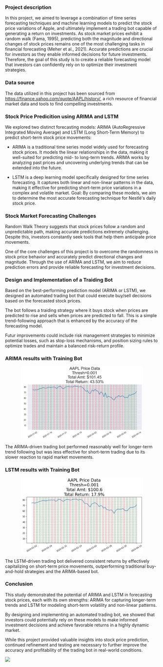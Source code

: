 ### Project description

In this project, we aimed to leverage a combination of time series forecasting techniques and machine learning models to predict the stock price variations of Apple, and ultimately implement a trading bot capable of generating a return on investments. As stock market prices exhibit a random walk (Fama, 1995), predicting both the magnitude and directional changes of stock prices remains one of the most challenging tasks in financial forecasting (Meher et al., 2021). Accurate predictions are crucial for investors as they enable informed decisions for future investments. Therefore, the goal of this study is to create a reliable forecasting model that investors can confidently rely on to optimize their investment strategies.

### Data source

The data utilized in this project has been sourced from https://finance.yahoo.com/quote/AAPL/history/, a rich resource of financial market data and tools to find compelling investments.


### Stock Price Predicition using ARIMA and LSTM

We explored two distinct forecasting models: ARIMA (AutoRegressive Integrated Moving Average) and LSTM (Long Short-Term Memory) to predict short-term stock price movements:

- ARIMA is a traditional time series model widely used for forecasting stock prices. It models the linear relationships in the data, making it well-suited for predicting mid- to long-term trends. ARIMA works by analyzing past prices and uncovering underlying trends that can be extended into the future.

- LSTM is a deep learning model specifically designed for time series forecasting. It captures both linear and non-linear patterns in the data, making it effective for predicting short-term price variations in a complex and volatile market.
Goal: By comparing these models, we aim to determine the most accurate forecasting technique for Nestlé's daily stock price.

### Stock Market Forecasting Challenges

Random Walk Theory suggests that stock prices follow a random and unpredictable path, making accurate predictions extremely challenging. Despite this, investors constantly seek tools that help them anticipate price movements.

One of the core challenges of this project is to overcome the randomness in stock price behavior and accurately predict directional changes and magnitude. Through the use of ARIMA and LSTM, we aim to reduce prediction errors and provide reliable forecasting for investment decisions.

### Design and Implementation of a Traiding Bot

Based on the best-performing prediction model (ARIMA or LSTM), we designed an automated trading bot that could execute buy/sell decisions based on the forecasted stock prices.

The bot follows a traiding strategy where it buys stock when prices are predicted to rise and sells when prices are predicted to fall. This is a simple trend-following approach that is enhanced by the accuracy of the forecasting model.

Futur improvements could include risk management strategies to minimize potential losses, such as stop-loss mechanisms, and position sizing rules to optimize trades and maintain a balanced risk-return profile.


### ARIMA results with Training Bot
<p align="center">
    <img src="./assets/botARIMA.png" alt="Bot ARIMA" width="400" />
</p>
The ARIMA-driven trading bot performed reasonably well for longer-term trend following but was less effective for short-term trading due to its slower reaction to rapid market movements.

### LSTM results with Training Bot
<p align="center">
    <img src="./assets/botLSTM.png" alt="Bot ARIMA" width="400" />
</p>
The LSTM-driven trading bot delivered consistent returns by effectively capitalizing on short-term price movements, outperforming traditional buy-and-hold strategies and the ARIMA-based bot.

### Conclusion

This study demonstrated the potential of ARIMA and LSTM in forecasting stock prices, each with its own strengths: ARIMA for capturing longer-term trends and LSTM for modeling short-term volatility and non-linear patterns.

By designing and implementing an automated trading bot, we showed that investors could potentially rely on these models to make informed investment decisions and achieve favorable returns in a highly dynamic market.

While this project provided valuable insights into stock price prediction, continued refinement and testing are necessary to further improve the accuracy and profitability of the trading bot in real-world conditions. 

![](./assets/charts_line.png)
